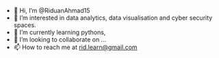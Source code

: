 - 👋 Hi, I’m @RiduanAhmad15
- 👀 I’m interested in data analytics, data visualisation and cyber security spaces.
- 🌱 I’m currently learning pythons, 
- 💞️ I’m looking to collaborate on ...
- 📫 How to reach me at rid.learn@gmail.com

<!---
RiduanAhmad15/RiduanAhmad15 is a ✨ special ✨ repository because its `README.md` (this file) appears on your GitHub profile.
You can click the Preview link to take a look at your changes.
--->
